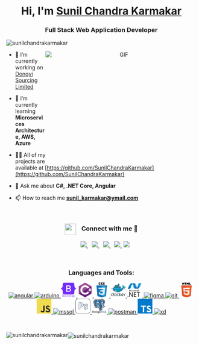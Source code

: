 <h1 align="center">
  Hi, I'm 
  <a href="#" target="blank">
    Sunil Chandra Karmakar
  </a>
</h1>
<h3 align="center">
  Full Stack Web Application Developer
</h3>
<p align="left"> 
  <img src="https://komarev.com/ghpvc/?username=sunilchandrakarmakar&label=Profile%20views&color=0e75b6&style=flat" alt="sunilchandrakarmakar" /> 
</p>
<a target="_blank" align="center">
  <img align="right" top="500" height="300" width="400" alt="GIF" src="https://media.giphy.com/media/SWoSkN6DxTszqIKEqv/giphy.gif">
</a>

- 🔭 I’m currently working on [Dongyi Sourcing Limited](https://dongyi.co.uk/)

- 🌱 I’m currently learning **Microservices Architecture, AWS, Azure**

- 👨‍💻 All of my projects are available at [https://github.com/SunilChandraKarmakar](https://github.com/SunilChandraKarmakar)

- 💬 Ask me about **C#, .NET Core, Angular**

- 📫 How to reach me **sunil_karmakar@ymail.com**

<br>
<div>
  <h3 align="center"> 
  <img src="https://media.giphy.com/media/iY8CRBdQXODJSCERIr/giphy.gif" width="30" height="30" style="margin-right: 10px;" align="center">
  Connect with me 🤝 
</h3>
<p align="center">
 <div align="center"  class="icons-social" style="margin-left: 10px;">
   <a style="margin-left: 10px;"  target="_blank" href="https://www.linkedin.com/in/sunil-chandra-karmakar/">
     <img src="https://img.icons8.com/doodle/40/000000/linkedin--v2.png">
   </a>
   <a style="margin-left: 10px;" target="_blank" href="https://github.com/SunilChandraKarmakar">
     <img src="https://img.icons8.com/doodle/40/000000/github--v1.png">
   </a>
   <a style="margin-left: 10px;" target="_blank" href="https://stackoverflow.com/users/8888235/sunil-chandra-karmakar?tab=profile">
     <img src="https://img.icons8.com/external-tal-revivo-color-tal-revivo/40/000000/external-stack-overflow-is-a-question-and-answer-site-for-professional-logo-color-tal-revivo.png">
   </a>
   <a style="margin-left: 10px;" target="_blank" href="https://youtube.com/@sunilchandrakarmakar8935?si=c0SW1v3TnCD0R-Pv">
     <img src="https://img.icons8.com/doodle/1x/youtube--v2.png" >
   </a>
   <a style="margin-left: 5px;" target="_blank" href="https://www.facebook.com/sunilkarmakar.subo/">
     <img src="https://img.icons8.com/doodle/1x/facebook" >
   </a>
 </div>
 </p>
</div>
<br>
<h3 align="center">
  Languages and Tools:
</h3>
<p align="center"> 
  <a href="https://angular.io" target="_blank" rel="noreferrer"> 
    <img src="https://angular.io/assets/images/logos/angular/angular.svg" alt="angular" width="40" height="40"/> 
  </a> 
  <a href="https://www.arduino.cc/" target="_blank" rel="noreferrer"> 
    <img src="https://cdn.worldvectorlogo.com/logos/arduino-1.svg" alt="arduino" width="40" height="40"/> 
  </a> 
  <a href="https://getbootstrap.com" target="_blank" rel="noreferrer"> 
    <img src="https://raw.githubusercontent.com/devicons/devicon/master/icons/bootstrap/bootstrap-plain-wordmark.svg" alt="bootstrap" width="40" height="40"/> 
  </a> 
  <a href="https://www.w3schools.com/cs/" target="_blank" rel="noreferrer"> 
    <img src="https://raw.githubusercontent.com/devicons/devicon/master/icons/csharp/csharp-original.svg" alt="csharp" width="40" height="40"/> 
  </a> 
  <a href="https://www.w3schools.com/css/" target="_blank" rel="noreferrer"> 
    <img src="https://raw.githubusercontent.com/devicons/devicon/master/icons/css3/css3-original-wordmark.svg" alt="css3" width="40" height="40"/> 
  </a> 
  <a href="https://www.docker.com/" target="_blank" rel="noreferrer"> 
    <img src="https://raw.githubusercontent.com/devicons/devicon/master/icons/docker/docker-original-wordmark.svg" alt="docker" width="40" height="40"/> 
  </a> 
  <a href="https://dotnet.microsoft.com/" target="_blank" rel="noreferrer"> 
    <img src="https://raw.githubusercontent.com/devicons/devicon/master/icons/dot-net/dot-net-original-wordmark.svg" alt="dotnet" width="40" height="40"/> 
  </a> 
  <a href="https://www.figma.com/" target="_blank" rel="noreferrer"> 
    <img src="https://www.vectorlogo.zone/logos/figma/figma-icon.svg" alt="figma" width="40" height="40"/> 
  </a> 
  <a href="https://git-scm.com/" target="_blank" rel="noreferrer"> 
    <img src="https://www.vectorlogo.zone/logos/git-scm/git-scm-icon.svg" alt="git" width="40" height="40"/> 
  </a> 
  <a href="https://www.w3.org/html/" target="_blank" rel="noreferrer"> 
    <img src="https://raw.githubusercontent.com/devicons/devicon/master/icons/html5/html5-original-wordmark.svg" alt="html5" width="40" height="40"/> 
  </a> 
  <a href="https://developer.mozilla.org/en-US/docs/Web/JavaScript" target="_blank" rel="noreferrer"> 
    <img src="https://raw.githubusercontent.com/devicons/devicon/master/icons/javascript/javascript-original.svg" alt="javascript" width="40" height="40"/> 
  </a> 
  <a href="https://www.microsoft.com/en-us/sql-server" target="_blank" rel="noreferrer"> 
    <img src="https://www.svgrepo.com/show/303229/microsoft-sql-server-logo.svg" alt="mssql" width="40" height="40"/> 
  </a> 
  <a href="https://www.photoshop.com/en" target="_blank" rel="noreferrer"> 
    <img src="https://raw.githubusercontent.com/devicons/devicon/master/icons/photoshop/photoshop-line.svg" alt="photoshop" width="40" height="40"/> 
  </a> 
  <a href="https://www.postgresql.org" target="_blank" rel="noreferrer"> 
    <img src="https://raw.githubusercontent.com/devicons/devicon/master/icons/postgresql/postgresql-original-wordmark.svg" alt="postgresql" width="40" height="40"/> 
  </a> 
  <a href="https://postman.com" target="_blank" rel="noreferrer"> 
    <img src="https://www.vectorlogo.zone/logos/getpostman/getpostman-icon.svg" alt="postman" width="40" height="40"/> 
  </a> 
  <a href="https://www.typescriptlang.org/" target="_blank" rel="noreferrer"> 
    <img src="https://raw.githubusercontent.com/devicons/devicon/master/icons/typescript/typescript-original.svg" alt="typescript" width="40" height="40"/> 
  </a> 
  <a href="https://www.adobe.com/products/xd.html" target="_blank" rel="noreferrer"> 
    <img src="https://cdn.worldvectorlogo.com/logos/adobe-xd.svg" alt="xd" width="40" height="40"/> 
  </a> 
</p>
<br>
<div>
  <p>
    <img align="left" src="https://github-readme-stats.vercel.app/api/top-langs?username=sunilchandrakarmakar&show_icons=true&locale=en&layout=compact" alt="sunilchandrakarmakar" />
  </p>
  <p>
    <img align="center" src="https://github-readme-streak-stats.herokuapp.com/?user=sunilchandrakarmakar&" alt="sunilchandrakarmakar" />
  </p>
</div>
